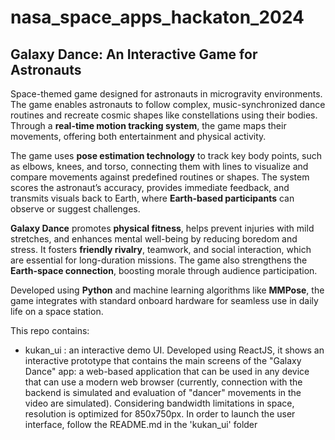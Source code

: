 # nasa_space_apps_hackaton_2024

## Galaxy Dance: An Interactive Game for Astronauts

Space-themed game designed for astronauts in microgravity environments. The game enables astronauts to follow complex, music-synchronized dance routines and recreate cosmic shapes like constellations using their bodies. Through a **real-time motion tracking system**, the game maps their movements, offering both entertainment and physical activity.

The game uses **pose estimation technology** to track key body points, such as elbows, knees, and torso, connecting them with lines to visualize and compare movements against predefined routines or shapes. The system scores the astronaut’s accuracy, provides immediate feedback, and transmits visuals back to Earth, where **Earth-based participants** can observe or suggest challenges. 

**Galaxy Dance** promotes **physical fitness**, helps prevent injuries with mild stretches, and enhances mental well-being by reducing boredom and stress. It fosters **friendly rivalry**, teamwork, and social interaction, which are essential for long-duration missions. The game also strengthens the **Earth-space connection**, boosting morale through audience participation.

Developed using **Python** and machine learning algorithms like **MMPose**, the game integrates with standard onboard hardware for seamless use in daily life on a space station.


This repo contains:

  - kukan_ui : an interactive demo UI. Developed using ReactJS, it shows an interactive prototype that contains the main screens of the "Galaxy Dance" app: a web-based application that can be used in any device that can use a modern web browser (currently, connection with the backend is simulated and evaluation of "dancer" movements in the video are simulated). Considering bandwidth limitations in space, resolution is optimized for 850x750px. In order to launch the user interface, follow the README.md in the 'kukan_ui' folder